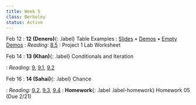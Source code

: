 ```yaml
---
title: Week 5
class: Berkeley
status: Active
---
```


Feb 12
: **12 (Denero)**{: .label} Table Examples
   : [Slides](https://docs.google.com/presentation/d/1Fax7tlr6ruveRTp3sA-AIZvLR7xcJv7Ds3dGqnoh0cI/edit?usp=sharing) &#8226; [Demos](https://data8.datahub.berkeley.edu/hub/user-redirect/git-pull?repo=https%3A%2F%2Fgithub.com%2Fdata-8%2Fmaterials-sp24&urlpath=tree%2Fmaterials-sp24%2Flec%2Flec12%2Flec12-modified.ipynb&branch=main) &#8226; [Empty Demos](https://data8.datahub.berkeley.edu/hub/user-redirect/git-pull?repo=https%3A%2F%2Fgithub.com%2Fdata-8%2Fmaterials-sp24&urlpath=tree%2Fmaterials-sp24%2Flec%2Flec12%2Flec12-empty.ipynb&branch=main)
: *Reading:* [8.5](https://inferentialthinking.com/chapters/08/5/Bike_Sharing_in_the_Bay_Area.html)
 : Project 1 Lab Worksheet

Feb 14
: **13 (Khan)**{: .label} Conditionals and Iteration
 <!-- : [Slides](#) &#8226; [Demos](#) &#8226; [Blank Demos](#) -->
: *Reading:* [9](https://inferentialthinking.com/chapters/09/Randomness.html), [9.1](https://inferentialthinking.com/chapters/09/1/Conditional_Statements.html), [9.2](https://inferentialthinking.com/chapters/09/2/Iteration.html)

Feb 16
: **14 (Sahai)**{: .label} Chance
 <!-- : [Slides](#) &#8226; [Demos](#) &#8226; [Blank Demos](#) -->
: *Reading:* [9.2](https://inferentialthinking.com/chapters/09/2/Iteration.html), [9.3](https://inferentialthinking.com/chapters/09/3/Simulation.html), [9.4](https://inferentialthinking.com/chapters/09/4/Monty_Hall_Problem.html)
: **Homework**{: .label .label-homework} Homework 05 (Due 2/21)